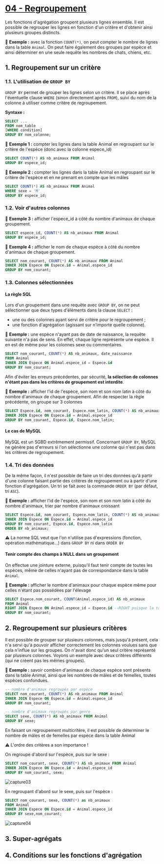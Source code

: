 # [04 - Regroupement](https://openclassrooms.com/fr/courses/1959476-administrez-vos-bases-de-donnees-avec-mysql/1967834-regroupement)

Les fonctions d'agrégation groupent plusieurs lignes ensemble. Il est possible de regrouper les lignes en fonction d'un critère et d'obtenir ainsi plusieurs groupes distincts.

:pencil: **Exemple :** avec la fonction `COUNT(*)`, on peut compter le nombre de lignes dans la table `Animal`. On peut faire également des groupes par espèce et ainsi déterminer en une seule requête les nombres de chats, chiens, etc.

## 1. Regroupement sur un critère

### 1.1. L'utilisation de `GROUP BY`

`GROUP BY` permet de grouper les lignes selon un critère. Il se place après l'éventuelle clause `WHERE` (sinon directement après `FROM`), suivi du nom de la colonne à utiliser comme critère de regroupement.

**Syntaxe :**

```sql
SELECT ...
FROM nom_table
[WHERE condition]
GROUP BY nom_colonne;
```

:pencil: **Exemple 1 :** compter les lignes dans la table Animal en regroupant sur le critère de l'espèce (donc avec la colonne espece_id)

```sql
SELECT COUNT(*) AS nb_animaux FROM Animal
GROUP BY espece_id;
```

:pencil: **Exemple 2 :** compter les lignes dans la table Animal en regroupant sur le critère de l'espèce et en ne prenant en compte que les mâles

```sql
SELECT COUNT(*) AS nb_animaux FROM Animal
WHERE sexe = 'M'
GROUP BY espece_id;
```

### 1.2. Voir d'autres colonnes

:pencil: **Exemple 3 :** afficher l'espece_id à côté du nombre d'animaux de chaque groupement.

```sql
SELECT espece_id, COUNT(*) AS nb_animaux FROM Animal
GROUP BY espece_id;
```

:pencil: **Exemple 4 :** afficher le nom de chaque espèce à côté du nombre d'animaux de chaque groupement.

```sql
SELECT nom_courant, COUNT(*) AS nb_animaux FROM Animal
INNER JOIN Espece ON Espece.id = Animal.espece_id
GROUP BY nom_courant;
```

### 1.3. Colonnes sélectionnées

#### La règle SQL

Lors d'un groupement dans une requête avec `GROUP BY`, on ne peut sélectionner que deux types d'éléments dans la clause `SELECT` :

* une ou des colonnes ayant servi de critère pour le regroupement ;
* une fonction d'agrégation (agissant sur n'importe quelle colonne).

:pencil: **Exemple :** une espèce n'ayant pas de date de naissance, la requête suivante n'a pas de sens. En effet, chaque ligne représente une espèce. Il en est de même pour les colonnes sexe ou commentaires.

```sql
SELECT nom_courant, COUNT(*) AS nb_animaux, date_naissance
FROM Animal
INNER JOIN Espece ON Animal.espece_id = Espece.id
GROUP BY nom_courant;
```

Afin d'éviter les erreurs précédentes, par sécurité, **la sélection de colonnes n'étant pas dans les critères de groupement est interdite**.

:pencil: **Exemple :** afficher l'id de l'espèce, son nom et son nom latin à côté du nombre d'animaux de chaque groupement. Afin de respecter la règle précédente, on groupe sur 3 colonnes

```sql
SELECT Espece.id, nom_courant, Espece.nom_latin, COUNT(*) AS nb_animaux FROM Animal
INNER JOIN Espece ON Espece.id = Animal.espece_id
GROUP BY nom_courant, Espece.id, Espece.nom_latin;
```

#### Le cas de MySQL

MySQL est un SGBD extrêmement permissif. Concernant `GROUP BY`, MySQL ne génère pas d'erreurs si l'on sélectionne une colonne qui n'est pas dans les critères de regroupement.

### 1.4. Tri des données

De la même façon, il n'est possible de faire un tri des données qu'à partir d'une colonne faisant partie des critères de regroupement ou à partir d'une fonction d'agrégation. Un tri se fait avec la commande `ORDER BY` (par défaut, tri `ASC`).

:pencil: **Exemple :** afficher l'id de l'espèce, son nom et son nom latin à côté du nombre d'animaux, trier par nombre d'animaux croissant

```sql
SELECT Espece.id, nom_courant, Espece.nom_latin, COUNT(*) AS nb_animaux FROM Animal
INNER JOIN Espece ON Espece.id = Animal.espece_id
GROUP BY nom_courant, Espece.id, Espece.nom_latin
ORDER BY nb_animaux;
```

:warning: La norme SQL veut que l'on n'utilise pas d'expressions (fonction, opération mathématique...) dans `GROUP BY` ni dans `ORDER BY`

#### Tenir compte des champs à NULL dans un groupement

On effectue une jointure externe, puisqu'il faut tenir compte de toutes les espèces, même de celles n'ayant pas de correspondance dans la table `Animal`.

:pencil: **Exemple :** afficher le nombre d'animaux pour chaque espèce même pour celles n'étant pas possédées par l'élevage

```sql
SELECT Espece.nom_courant, COUNT(Animal.espece_id) AS nb_animaux
FROM Animal
RIGHT JOIN Espece ON Animal.espece_id = Espece.id --RIGHT puisque la table Espece est à droite
GROUP BY nom_courant;
```

## 2. Regroupement sur plusieurs critères

Il est possible de grouper sur plusieurs colonnes, mais jusqu'à présent, cela n'a servi qu'à pouvoir afficher correctement les colonnes voulues sans que cela n'influe sur les groupes. On n'avait donc qu'un seul critère représenté par plusieurs colonnes. Voyons un exemple avec deux critères différents (qui ne créent pas les mêmes groupes).

:pencil: **Exemple :** savoir combien d'animaux de chaque espèce sont présents dans la table Animal, ainsi que les nombres de mâles et de femelles, toutes espèces confondues.

```sql
-- nombre d'animaux regroupés par espèce
SELECT nom_courant, COUNT(*) AS nb_animaux FROM Animal
INNER JOIN Espece ON Espece.id = Animal.espece_id
GROUP BY nom_courant;

-- nombre d'animaux regroupés par genre
SELECT sexe, COUNT(*) AS nb_animaux FROM Animal
GROUP BY sexe;
```

En faisant un regroupement multicritère, il est possible de déterminer le nombre de mâles et de femelles par espèce dans la table Animal

:warning: L'ordre des critères a son importance !

On regroupe d'abord sur l'espèce, puis sur le sexe :

```sql
SELECT nom_courant, sexe, COUNT(*) AS nb_animaux FROM Animal
INNER JOIN Espece ON Espece.id = Animal.espece_id
GROUP BY nom_courant, sexe;
```

![capture03](https://user-images.githubusercontent.com/1475600/53732193-6c47f500-3e7d-11e9-8bfc-cbaf8196b6da.PNG)

En regroupant d'abord sur le sexe, puis sur l'espèce :

```sql
SELECT nom_courant, sexe, COUNT(*) as nb_animaux
FROM Animal
INNER JOIN Espece ON Espece.id = Animal.espece_id
GROUP BY sexe,nom_courant;
```

![capture04](https://user-images.githubusercontent.com/1475600/53732286-c8127e00-3e7d-11e9-91d6-ca0636a21cee.PNG)

## 3. Super-agrégats

## 4. Conditions sur les fonctions d'agrégation